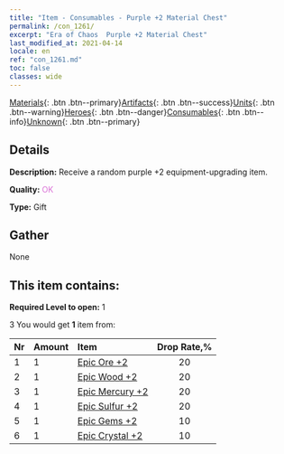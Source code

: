 ```yaml
---
title: "Item - Consumables - Purple +2 Material Chest"
permalink: /con_1261/
excerpt: "Era of Chaos  Purple +2 Material Chest"
last_modified_at: 2021-04-14
locale: en
ref: "con_1261.md"
toc: false
classes: wide
---
```

 [Materials](/Items/){: .btn .btn--primary}[Artifacts](/Items/Artifacts/){: .btn .btn--success}[Units](/Items/Units/){: .btn .btn--warning}[Heroes](/Items/Heroes/){: .btn .btn--danger}[Consumables](/Items/Consumables/){: .btn .btn--info}[Unknown](/Items/Unknown/){: .btn .btn--primary}

## Details
 **Description:** Receive a random purple +2 equipment-upgrading item.

 **Quality:** <span style="color: #DA70D6">OK</span>

 **Type:** Gift

## Gather

  None

## This item contains:

 **Required Level to open:** 1

 3 You would get **1** item  from:

  | Nr | Amount |     Item    | Drop Rate,% |
  |:---|:-------|:------------|:---------:|
  | 1 | 1 | [Epic Ore +2](/Items/mat_47/) | 20 | 
  | 2 | 1 | [Epic Wood +2](/Items/mat_48/) | 20 | 
  | 3 | 1 | [Epic Mercury +2](/Items/mat_49/) | 20 | 
  | 4 | 1 | [Epic Sulfur +2](/Items/mat_50/) | 20 | 
  | 5 | 1 | [Epic Gems +2](/Items/mat_51/) | 10 | 
  | 6 | 1 | [Epic Crystal +2](/Items/mat_52/) | 10 | 
